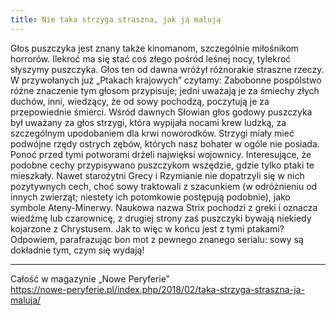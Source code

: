 ```yaml
---
title: Nie taka strzyga straszna, jak ją malują
---
```

Głos puszczyka jest znany także kinomanom, szczególnie miłośnikom horrorów. Ilekroć ma się stać coś złego pośród leśnej nocy, tylekroć słyszymy puszczyka. Głos ten od dawna wróżył różnorakie straszne rzeczy. W przywołanych już „Ptakach krajowych” czytamy: Zabobonne pospólstwo różne znaczenie tym głosom przypisuje; jedni uważają je za śmiechy złych duchów, inni, wiedzący, że od sowy pochodzą, poczytują je za przepowiednie śmierci. Wśród dawnych Słowian głos godowy puszczyka był uważany za głos strzygi, która wypijała nocami krew ludzką, za szczególnym upodobaniem dla krwi noworodków. Strzygi miały mieć podwójne rzędy ostrych zębów, których nasz bohater w ogóle nie posiada. Ponoć przed tymi potworami drżeli najwięksi wojownicy. Interesujące, że podobne cechy przypisywano puszczykom wszędzie, gdzie tylko ptaki te mieszkały. Nawet starożytni Grecy i Rzymianie nie dopatrzyli się w nich pozytywnych cech, choć sowy traktowali z szacunkiem (w odróżnieniu od innych zwierząt; niestety ich potomkowie postępują podobnie), jako symbole Ateny-Minerwy. Naukowa nazwa Strix pochodzi z greki i oznacza wiedźmę lub czarownicę, z drugiej strony zaś puszczyki bywają niekiedy kojarzone z Chrystusem. Jak to więc w końcu jest z tymi ptakami? Odpowiem, parafrazując bon mot z pewnego znanego serialu: sowy są dokładnie tym, czym się wydają!

***

Całość w magazynie „Nowe Peryferie”  
<https://nowe-peryferie.pl/index.php/2018/02/taka-strzyga-straszna-ja-maluja/>